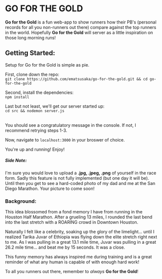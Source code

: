 
# GO FOR THE GOLD
**Go for the Gold** is a fun web-app to show runners how their PB's (personal records for all you non-runners out there) compare against the top runners in the world. Hopefully **Go for the Gold** will server as a little inspiration on those long morning runs! 

## Getting Started:

Setup for Go for the Gold is simple as pie. 
<br>

First, clone down the repo:<br>
  `git clone https://github.com/ematsusaka/go-for-the-gold.git && cd go-for-the-gold`
  <br>

Second, install the dependencies:<br>
  `npm install`
  <br>


Last but not least, we'll get our server started up:<br>
  `cd src && nodemon server.js`
  <br>
  <br>
  
You should see a congratulatory message in the console. If not, I recommend retrying steps 1-3. 

Now, navigate to `localhost:3000` in your broswer of choice. 

You're up and running! Enjoy! 

##### Side Note:

I'm sure you would love to upload a **.jpg, .jpeg, .png** of yourself in the race form. Sadly this feature is not fully implemented (but one day it will be). Until then you get to see a hard-coded photo of my dad and me at the San Diego Marathon. Your picture to come soon!

### Background:

This idea blossomed from a fond memory I have from running in the Houston Half Marathon. After a grueling 13 miles, I rounded the last bend into the last stretch with a ROARING crowd in Downtown Houston. 
<br>

Naturally I felt like a celebrity, soaking up the glory of the limelight... until I realized Tarika Juvar of Ethiopia was flying down the elite stretch right next to me. As I was pulling in a great 13.1 mile time, Juvar was pulling in a great 26.2 mile time... and beat me by 15 seconds. It was a close. 
<br>

This funny memory has always inspired me during training and is a great reminder of what any human is capable of with enough hard work! 

To all you runners out there, remember to *always* **Go for the Gold**!

